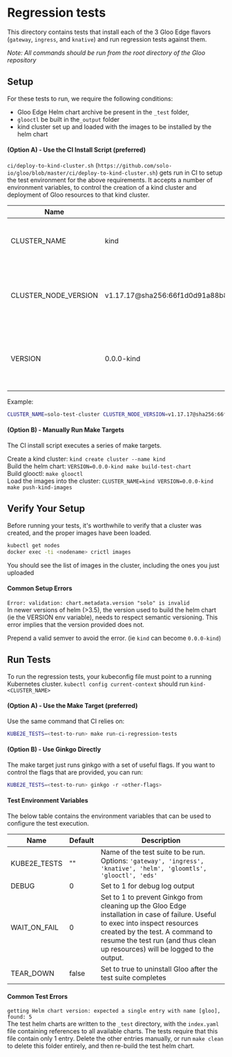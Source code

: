 # Regression tests
This directory contains tests that install each of the 3 Gloo Edge flavors (`gateway`, `ingress`, and `knative`) and run
regression tests against them.

*Note: All commands should be run from the root directory of the Gloo repository*

## Setup
For these tests to run, we require the following conditions:
  - Gloo Edge Helm chart archive be present in the `_test` folder,
  - `glooctl` be built in the`_output` folder
  - kind cluster set up and loaded with the images to be installed by the helm chart

#### (Option A) - Use the CI Install Script (preferred)

`ci/deploy-to-kind-cluster.sh` (`https://github.com/solo-io/gloo/blob/master/ci/deploy-to-kind-cluster.sh`) gets run in CI to setup the test environment for the above requirements.
It accepts a number of environment variables, to control the creation of a kind cluster and deployment of Gloo resources to that kind cluster.

| Name                  | Default    | Description |
| ---                   |   ---      |    ---      |
| CLUSTER_NAME          | kind       | The name of the cluster that will be generated |
| CLUSTER_NODE_VERSION  | v1.17.17@sha256:66f1d0d91a88b8a001811e2f1054af60eef3b669a9a74f9b6db871f2f1eeed00   | The version of the Node Docker image to use for booting the cluster |
| VERSION               | 0.0.0-kind | The version used to tag Gloo images that are deployed to the cluster |

Example:
```bash
CLUSTER_NAME=solo-test-cluster CLUSTER_NODE_VERSION=v1.17.17@sha256:66f1d0d91a88b8a001811e2f1054af60eef3b669a9a74f9b6db871f2f1eeed00 VERSION=v1.0.0-solo-test ci/deploy-to-kind-cluster.sh
```

#### (Option B) - Manually Run Make Targets

The CI install script executes a series of make targets.

Create a kind cluster: `kind create cluster --name kind`\
Build the helm chart: `VERSION=0.0.0-kind make build-test-chart`\
Build glooctl: `make glooctl`\
Load the images into the cluster: `CLUSTER_NAME=kind VERSION=0.0.0-kind make push-kind-images`


## Verify Your Setup
Before running your tests, it's worthwhile to verify that a cluster was created, and the proper images have been loaded.

```bash
kubectl get nodes
docker exec -ti <nodename> crictl images
```

You should see the list of images in the cluster, including the ones you just uploaded

#### Common Setup Errors
`Error: validation: chart.metadata.version "solo" is invalid`\
In newer versions of helm (>3.5), the version used to build the helm chart (ie the VERSION env variable), needs to respect semantic versioning. This error implies that the version provided does not.

Prepend a valid semver to avoid the error. (ie `kind` can become `0.0.0-kind`)

## Run Tests

To run the regression tests, your kubeconfig file must point to a running Kubernetes cluster.
`kubectl config current-context` should run `kind-<CLUSTER_NAME>`

#### (Option A) - Use the Make Target (preferred)

Use the same command that CI relies on:
```bash
KUBE2E_TESTS=<test-to-run> make run-ci-regression-tests
```

#### (Option B) - Use Ginkgo Directly

The make target just runs ginkgo with a set of useful flags. If you want to control the flags that are provided, you can run:
```bash
KUBE2E_TESTS=<test-to-run> ginkgo -r <other-flags>
```

#### Test Environment Variables
The below table contains the environment variables that can be used to configure the test execution.

| Name              | Default   | Description |
| ---               |   ---     |    ---      |
| KUBE2E_TESTS      | ""        | Name of the test suite to be run. Options: `'gateway', 'ingress', 'knative', 'helm', 'gloomtls', 'glooctl', 'eds'` |
| DEBUG             | 0         | Set to 1 for debug log output |
| WAIT_ON_FAIL      | 0         | Set to 1 to prevent Ginkgo from cleaning up the Gloo Edge installation in case of failure. Useful to exec into inspect resources created by the test. A command to resume the test run (and thus clean up resources) will be logged to the output.
| TEAR_DOWN         | false     | Set to true to uninstall Gloo after the test suite completes |

#### Common Test Errors
`getting Helm chart version: expected a single entry with name [gloo], found: 5`\
The test helm charts are written to the `_test` directory, with the `index.yaml` file containing references to all available charts. The tests require that this file contain only 1 entry. Delete the other entries manually, or run `make clean` to delete this folder entirely, and then re-build the test helm chart.